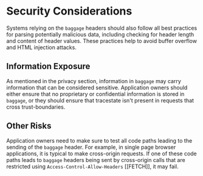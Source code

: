 # Security Considerations

Systems relying on the `baggage` headers should also follow all best practices for parsing potentially malicious data, including checking for header length and content of header values.
These practices help to avoid buffer overflow and HTML injection attacks.

## Information Exposure
As mentioned in the privacy section, information in `baggage` may carry information that can be considered sensitive.
Application owners should either ensure that no proprietary or confidential information is stored in `baggage`, or they should ensure that tracestate isn't present in requests that cross trust-boundaries.


## Other Risks
Application owners need to make sure to test all code paths leading to the sending of the `baggage` header. For example, in single page browser applications, it is typical to make cross-origin requests. If one of these code paths leads to `baggage` headers being sent by cross-origin calls that are restricted using <a data-cite='FETCH#http-access-control-request-headers'>`Access-Control-Allow-Headers`</a> [[FETCH]], it may fail.